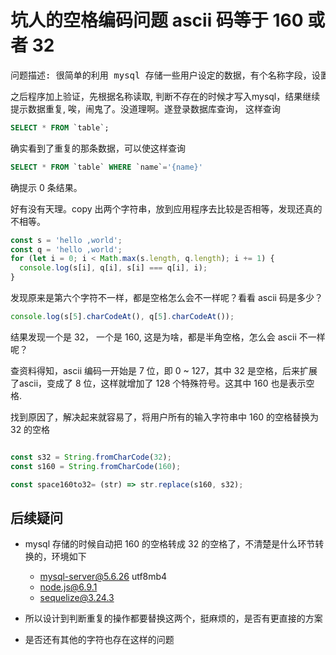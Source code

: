 # 坑人的空格编码问题 ascii 码等于 160 或者 32

<pre>
问题描述: 很简单的利用 mysql 存储一些用户设定的数据，有个名称字段，设置了唯一索引，发现总提示一些数据已经写入，数据重复.
</pre>

之后程序加上验证，先根据名称读取, 判断不存在的时候才写入mysql，结果继续提示数据重复, 唉，闹鬼了。没道理啊。遂登录数据库查询，
这样查询

```SQL
SELECT * FROM `table`;
```

确实看到了重复的那条数据，可以使这样查询

```SQL
SELECT * FROM `table` WHERE `name`='{name}'
```

确提示 0 条结果。

好有没有天理。copy 出两个字符串，放到应用程序去比较是否相等，发现还真的不相等。

```javascript
const s = 'hello ,world';
const q = 'hello ,world';
for (let i = 0; i < Math.max(s.length, q.length); i += 1) {
  console.log(s[i], q[i], s[i] === q[i], i);
}
```

发现原来是第六个字符不一样，都是空格怎么会不一样呢？看看 ascii 码是多少？

```javascript
console.log(s[5].charCodeAt(), q[5].charCodeAt());
```

结果发现一个是 32， 一个是 160, 这是为啥，都是半角空格，怎么会 ascii 不一样呢？

查资料得知，ascii 编码一开始是 7 位，即 0 ~ 127，其中 32 是空格，后来扩展了ascii，变成了 8 位，这样就增加了 128 个特殊符号。这其中 160 也是表示空格.

找到原因了，解决起来就容易了，将用户所有的输入字符串中 160 的空格替换为 32 的空格

```javascript

const s32 = String.fromCharCode(32);
const s160 = String.fromCharCode(160);

const space160to32= (str) => str.replace(s160, s32);
```

## 后续疑问
* mysql 存储的时候自动把 160 的空格转成 32 的空格了，不清楚是什么环节转换的，环境如下
  * mysql-server@5.6.26 utf8mb4
  * node.js@6.9.1
  * sequelize@3.24.3

* 所以设计到判断重复的操作都要替换这两个，挺麻烦的，是否有更直接的方案
* 是否还有其他的字符也存在这样的问题




